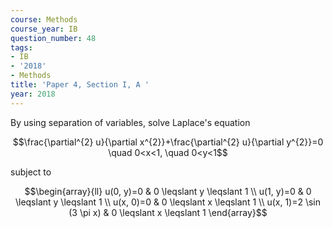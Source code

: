 ```yaml
---
course: Methods
course_year: IB
question_number: 48
tags:
- IB
- '2018'
- Methods
title: 'Paper 4, Section I, A '
year: 2018
---
```




By using separation of variables, solve Laplace's equation

$$\frac{\partial^{2} u}{\partial x^{2}}+\frac{\partial^{2} u}{\partial y^{2}}=0 \quad 0<x<1, \quad 0<y<1$$

subject to

$$\begin{array}{ll}
u(0, y)=0 & 0 \leqslant y \leqslant 1 \\
u(1, y)=0 & 0 \leqslant y \leqslant 1 \\
u(x, 0)=0 & 0 \leqslant x \leqslant 1 \\
u(x, 1)=2 \sin (3 \pi x) & 0 \leqslant x \leqslant 1
\end{array}$$